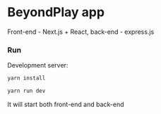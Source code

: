 # BeyondPlay app

Front-end - Next.js + React, back-end - express.js

### Run

Development server:

```bash
yarn install

yarn run dev
```

It will start both front-end and back-end
